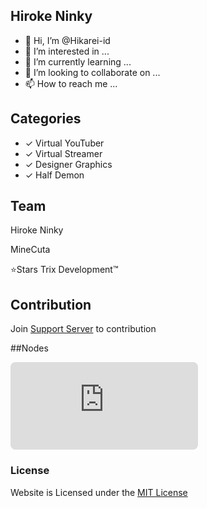 ## Hiroke Ninky

- 👋 Hi, I’m @Hikarei-id
- 👀 I’m interested in ...
- 🌱 I’m currently learning ...
- 💞️ I’m looking to collaborate on ...
- 📫 How to reach me ...

## Categories

- ✓ Virtual YouTuber
- ✓ Virtual Streamer
- ✓ Designer Graphics
- ✓ Half Demon

## Team
Hiroke Ninky

MineCuta

⭐Stars Trix Development™

## Contribution
Join [Support Server](https://hiroke.xyz/strixdc) to contribution

##Nodes
<iframe
  src="https://lavalink-list.appujet.site/embed/node/hiroke.xyz"
  width="300"
  height="140"
  frameborder="0"
  style="border-radius: 8px; border: none; overflow: hidden;"
></iframe>

### License
Website is Licensed under the [MIT License](https://github.com/HirokeNinky/Hiroke.github.io/blob/master/LICENSE)
